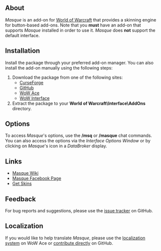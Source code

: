 ## About

_Masque_ is an add-on for [World of Warcraft](https://worldofwarcraft.com "World of Warcraft Website") that provides a skinning engine for button-based add-ons. Note that you **must** have an add-on that supports _Masque_ installed in order to use it. _Masque_ does **not** support the default interface.

## Installation

Install the package through your preferred add-on manager. You can also install the add-on manually using the following steps:

1. Download the package from one of the following sites:
    - [CurseForge](https://www.curseforge.com/wow/addons/masque "Download from CurseForge")
    - [GitHub](https://github.com/stormfx/masque/releases "Download from GitHub")
    - [WoW Ace](https://www.wowace.com/projects/masque "Download from WoW Ace")
    - [WoW Interface](https://www.wowinterface.com/downloads/info12097 "Download from WoW Interface")
2. Extract the package to your **World of Warcraft\Interface\AddOns** directory.

## Options

To access _Masque_'s options, use the **/msq** or **/masque** chat commands. You can also access the options via the _Interface Options Window_ or by clicking on _Masque_'s icon in a _DataBroker_ display.

## Links

- [Masque Wiki](https://github.com/stormfx/masque/wiki "Masque Wiki")
- [Masque Facebook Page](https://www.facebook.com/masqueui "Masque on Facebook")
- [Get Skins](https://github.com/stormfx/masque/wiki/skin-list "Masque Skin List")

## Feedback

For bug reports and suggestions, please use the [issue tracker](https://github.com/stormfx/masque/issues "Masque Issue Tracker") on GitHub.

## Localization

If you would like to help translate _Masque_, please use the [localization system](https://www.wowace.com/projects/masque/localization "Masque on WoW Ace") on WoW Ace or [contribute directly](https://github.com/stormfx/masque "Masque on GitHub") on GitHub.
